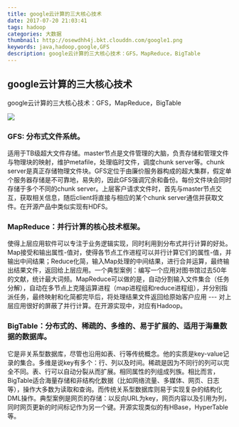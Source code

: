 ```yaml
---
title: google云计算的三大核心技术
date: 2017-07-20 21:03:41
tags: hadoop
categories: 大数据
thumbnail: http://osewdhh4j.bkt.clouddn.com/google1.png
keywords: java,hadoop,google,GFS
description: google云计算的三大核心技术：GFS，MapReduce，BigTable
---
```


## google云计算的三大核心技术

google云计算的三大核心技术：GFS，MapReduce，BigTable

![](http://osewdhh4j.bkt.clouddn.com/google2.png)

### GFS: 分布式文件系统。

适用于TB级超大文件存储。master节点是文件管理的大脑，负责存储和管理文件与物理块的映射，维护metafile，处理临时文件，调度chunk server等。chunk server是真正存储物理文件块。GFS定位于由廉价服务器构成的超大集群，假定单个服务器存储是不可靠地，易失的，因此GFS强调冗余和备份。每份文件块会同时存储于多个不同的chunk server。上层客户请求文件时，首先与master节点交互，获取相关信息，随后client将直接与相应的某个chunk server通信并获取文件。在开源产品中类似实现有HDFS。

### MapReduce：并行计算的核心技术框架。

使得上层应用软件可以专注于业务逻辑实现，同时利用到分布式并行计算的好处。Map接受和输出属性-值对，使得各节点工作进程可以并行计算它们的属性-值，并输出中间结果；Reduce化简，输入Map处理的中间结果，进行合并运算，最终输出结果文件，返回给上层应用。一个典型案例：编写一个应用对图书馆过去50年的文献，统计最大词频。MapReduce可以做的是，自动分割输入文件集合（任务分解），自动在多节点上克隆运算进程（map进程组和reduce进程组），并分别指派任务，最终映射和化简都完毕后，将处理结果文件返回给原始客户应用 --- 对上层应用很好的屏蔽了并行计算。在开源实现中，对应有Hadoop。

### BigTable：分布式的、稀疏的、多维的、易于扩展的、适用于海量数据的数据库。

它是非关系型数据库，尽管也沿用如表、行等传统概念。他的实质是key-value记录的集合。多维是说key有多个：行、列以及时间。稀疏是因为不同行的列可以完全不同。表、行可以自动分裂从而扩展。相同属性的列组成列族。相比而言，BigTable适合海量存储和非结构化数据（比如网络流量、多媒体、网页、日志等），操作大多数为读取和查询。而传统关系型数据库则易于实现复杂的结构化DML操作。典型案例是网页的存储：以反向URL为key，网页内容以及引用为列，同时网页更新的时间标记作为另一个键。开源实现类似的有HBase，HyperTable等。





